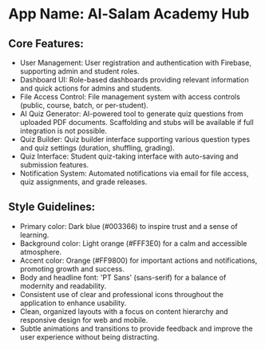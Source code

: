 # **App Name**: Al-Salam Academy Hub

## Core Features:

- User Management: User registration and authentication with Firebase, supporting admin and student roles.
- Dashboard UI: Role-based dashboards providing relevant information and quick actions for admins and students.
- File Access Control: File management system with access controls (public, course, batch, or per-student).
- AI Quiz Generator: AI-powered tool to generate quiz questions from uploaded PDF documents. Scaffolding and stubs will be available if full integration is not possible.
- Quiz Builder: Quiz builder interface supporting various question types and quiz settings (duration, shuffling, grading).
- Quiz Interface: Student quiz-taking interface with auto-saving and submission features.
- Notification System: Automated notifications via email for file access, quiz assignments, and grade releases.

## Style Guidelines:

- Primary color: Dark blue (#003366) to inspire trust and a sense of learning.
- Background color: Light orange (#FFF3E0) for a calm and accessible atmosphere.
- Accent color: Orange (#FF9800) for important actions and notifications, promoting growth and success.
- Body and headline font: 'PT Sans' (sans-serif) for a balance of modernity and readability.
- Consistent use of clear and professional icons throughout the application to enhance usability.
- Clean, organized layouts with a focus on content hierarchy and responsive design for web and mobile.
- Subtle animations and transitions to provide feedback and improve the user experience without being distracting.